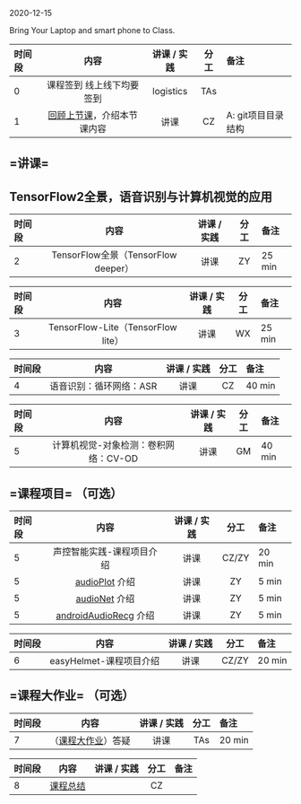 2020-12-15

Bring Your Laptop and smart phone  to Class. 

| 时间段 |                             内容                             | 讲课 / 实践 |    分工     | 备注               |
| :----- | :----------------------------------------------------------: | :---------: | :---------: | :----------------- |
|   0    |                           课程签到 线上线下均要签到                          |  logistics  |     TAs     |                    |
|   1    |  [回顾上节课](../WW5/WW5-Plan.md)，介绍本节课内容   |    讲课     |     CZ      | A: git项目目录结构 |

## =讲课=

## TensorFlow2全景，语音识别与计算机视觉的应用


| 时间段 |                             内容                             | 讲课 / 实践 |    分工     | 备注               |
| :----- | :----------------------------------------------------------: | :---------: | :---------: | :----------------- |
|   2    | TensorFlow全景（TensorFlow deeper）      |    讲课     |    ZY    |    25 min    |

| 时间段 |                             内容                             | 讲课 / 实践 |    分工     | 备注               |
| :----- | :----------------------------------------------------------: | :---------: | :---------: | :----------------- |
|   3    | TensorFlow-Lite（TensorFlow lite）       |    讲课     |    WX    |    25 min    |

| 时间段 |                             内容                             | 讲课 / 实践 |    分工     | 备注               |
| :----- | :----------------------------------------------------------: | :---------: | :---------: | :----------------- |
|   4    | 语音识别：循环网络：ASR        |    讲课     |    CZ    |    40 min    |

| 时间段 |                             内容                             | 讲课 / 实践 |    分工     | 备注               |
| :----- | :----------------------------------------------------------: | :---------: | :---------: | :----------------- |
|   5    | 计算机视觉-对象检测：卷积网络：CV-OD       |    讲课     |    GM    |    40 min    |


## =课程项目= （可选）

| 时间段 |                             内容                             | 讲课 / 实践 |    分工     | 备注               |
| :----- | :----------------------------------------------------------: | :---------: | :---------: | :----------------- |
|   5    | 声控智能实践-课程项目介绍 |    讲课     |    CZ/ZY    | 20 min             |
|   5    | [audioPlot](https://github.com/saturn-lab/audioPlot) 介绍 |    讲课     |    ZY    | 5 min             |
|   5    | [audioNet](https://github.com/saturn-lab/audioNet) 介绍 |    讲课     |    ZY    | 5 min             |
|   5    | [androidAudioRecg](https://github.com/saturn-lab/androidAudioRecg) 介绍 |    讲课     |     ZY     | 5 min             |


| 时间段 |                             内容                             | 讲课 / 实践 |    分工     | 备注               |
| :----- | :----------------------------------------------------------: | :---------: | :---------: | :----------------- |
|   6    | easyHelmet-课程项目介绍 |    讲课     |    CZ/ZY    | 20 min             |

## =课程大作业= （可选）

| 时间段 |                             内容                             | 讲课 / 实践 |    分工     | 备注               |
| :----- | :----------------------------------------------------------: | :---------: | :---------: | :----------------- |
|   7    |（[课程大作业](../../Course-Projects/4_Final_Project/DLTF2-Task-说明.md)）答疑  |    讲课     |    TAs    | 20 min             |

| 时间段 |                             内容                             | 讲课 / 实践 |    分工     | 备注               |
| :----- | :----------------------------------------------------------: | :---------: | :---------: | :----------------- |
|   8    |         [课程总结](Conclusion.md)         |             |     CZ      |                    |


